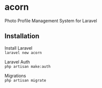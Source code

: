 # acorn
Photo Profile Management System for Laravel  

## Installation  
Install Laravel  
`
laravel new acorn
`  

Laravel Auth  
`
php artisan make:auth  
`

Migrations  
`
php artisan migrate  
`  
